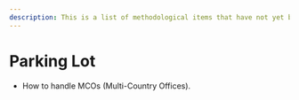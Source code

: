 ```yaml
---
description: This is a list of methodological items that have not yet been worked out
---
```


# Parking Lot

* How to handle MCOs (Multi-Country Offices).

